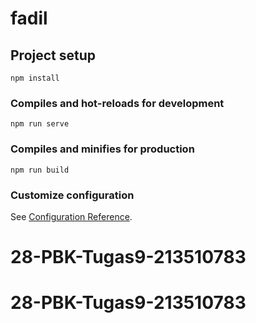 # fadil

## Project setup
```
npm install
```

### Compiles and hot-reloads for development
```
npm run serve
```

### Compiles and minifies for production
```
npm run build
```

### Customize configuration
See [Configuration Reference](https://cli.vuejs.org/config/).
# 28-PBK-Tugas9-213510783
# 28-PBK-Tugas9-213510783
